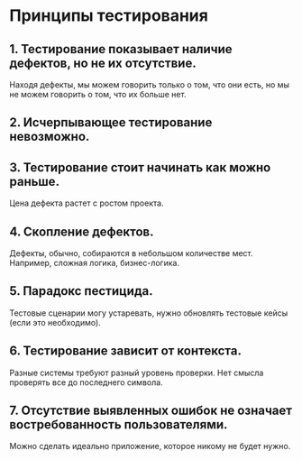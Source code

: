 # Принципы тестирования

## 1. Тестирование показывает наличие дефектов, но не их отсутствие.

Находя дефекты, мы можем говорить только о том, что они есть, но мы не можем говорить о том, что их больше нет.

## 2. Исчерпывающее тестирование невозможно.

## 3. Тестирование стоит начинать как можно раньше.

Цена дефекта растет с ростом проекта.

## 4. Скопление дефектов.

Дефекты, обычно, собираются в небольшом количестве мест. Например, сложная логика, бизнес-логика.

## 5. Парадокс пестицида.

Тестовые сценарии могу устаревать, нужно обновлять тестовые кейсы (если это необходимо).

## 6. Тестирование зависит от контекста.

Разные системы требуют разный уровень проверки. Нет смысла проверять все до последнего символа.

## 7. Отсутствие выявленных ошибок не означает востребованность пользователями.

Можно сделать идеально приложение, которое никому не будет нужно.